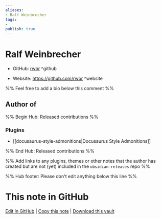 ```yaml
---
aliases:
- Ralf Weinbrecher
tags:
- 
publish: true
---
```


# Ralf Weinbrecher

- GitHub: [rwbr](https://github.com/rwbr/) ^github
<!-- - Discord: `@` ^discord-->
- Website: <https://github.com/rwbr> ^website
<!-- - [[Publish sites|Publish site]]: <https://> ^publish-->

%% Feel free to add a bio below this comment %%


## Author of

%% Begin Hub: Released contributions %%
### Plugins
- [[docusaurus-style-admonitions|Docusaurus Style Admonitions]]

%% End Hub: Released contributions %%

%% Add links to any plugins, themes or other notes that the author has created but are not (yet) included in the `obsidian-releases` repo %%

<!--
### Unlisted plugins
-->

<!--
### Others
-->

<!--
## Sponsor this author
-->

<!-- - [[GitHub sponsors]]: [Sponsor @rwbr on GitHub Sponsors](https://github.com/sponsors/rwbr) ^github-sponsor-->
<!-- - [[Buy me a coffee]]: <https://> ^buy-me-a-coffee-->
<!-- - [[PayPal]]: <https://> ^paypal-->
<!-- - [[Patreon]]: <https://> ^patreon-->

<!--
## Follow this author
-->

<!-- - [[YouTube Channels|On YouTube]]: <https://> ^youtube-->
<!-- - Twitter: <https://> ^twitter-->
<!-- - ... -->

%% Hub footer: Please don't edit anything below this line %%

# This note in GitHub

<span class="git-footer">[Edit In GitHub](https://github.dev/obsidian-community/obsidian-hub/blob/main/01%20-%20Community/People/rwbr.md "git-hub-edit-note") | [Copy this note](https://raw.githubusercontent.com/obsidian-community/obsidian-hub/main/01%20-%20Community/People/rwbr.md "git-hub-copy-note") | [Download this vault](https://github.com/obsidian-community/obsidian-hub/archive/refs/heads/main.zip "git-hub-download-vault") </span>
